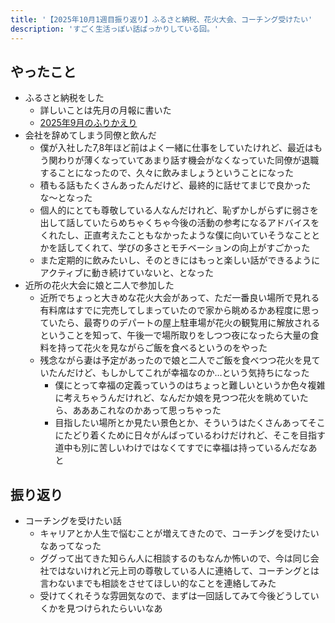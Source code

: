 ```yaml
---
title: '【2025年10月1週目振り返り】ふるさと納税、花火大会、コーチング受けたい'
description: 'すごく生活っぽい話ばっかりしている回。'
---
```


## やったこと

- ふるさと納税をした
  - 詳しいことは先月の月報に書いた
  - [2025年9月のふりかえり](/2025/09/look-back-202509)
- 会社を辞めてしまう同僚と飲んだ
  - 僕が入社した7,8年ほど前はよく一緒に仕事をしていたけれど、最近はもう関わりが薄くなっていてあまり話す機会がなくなっていた同僚が退職することになったので、久々に飲みましょうということになった
  - 積もる話もたくさんあったんだけど、最終的に話せてまじで良かったな〜となった
  - 個人的にとても尊敬している人なんだけれど、恥ずかしがらずに弱さを出して話していたらめちゃくちゃ今後の活動の参考になるアドバイスをくれたし、正直考えたこともなかったような僕に向いていそうなこととかを話してくれて、学びの多さとモチベーションの向上がすごかった
  - また定期的に飲みたいし、そのときにはもっと楽しい話ができるようにアクティブに動き続けていないと、となった
- 近所の花火大会に娘と二人で参加した
  - 近所でちょっと大きめな花火大会があって、ただ一番良い場所で見れる有料席はすでに完売してしまっていたので家から眺めるかあ程度に思っていたら、最寄りのデパートの屋上駐車場が花火の観覧用に解放されるということを知って、午後一で場所取りをしつつ夜になったら大量の食料を持って花火を見ながらご飯を食べるというのをやった
  - 残念ながら妻は予定があったので娘と二人でご飯を食べつつ花火を見ていたんだけど、もしかしてこれが幸福なのか…という気持ちになった
    - 僕にとって幸福の定義っていうのはちょっと難しいというか色々複雑に考えちゃうんだけれど、なんだか娘を見つつ花火を眺めていたら、あああこれなのかあって思っちゃった
    - 目指したい場所とか見たい景色とか、そういうはたくさんあってそこにたどり着くために日々がんばっているわけだけれど、そこを目指す道中も別に苦しいわけではなくてすでに幸福は持っているんだなあと

## 振り返り

- コーチングを受けたい話
  - キャリアとか人生で悩むことが増えてきたので、コーチングを受けたいなあってなった
  - ググって出てきた知らん人に相談するのもなんか怖いので、今は同じ会社ではないけれど元上司の尊敬している人に連絡して、コーチングとは言わないまでも相談をさせてほしい的なことを連絡してみた
  - 受けてくれそうな雰囲気なので、まずは一回話してみて今後どうしていくかを見つけられたらいいなあ
